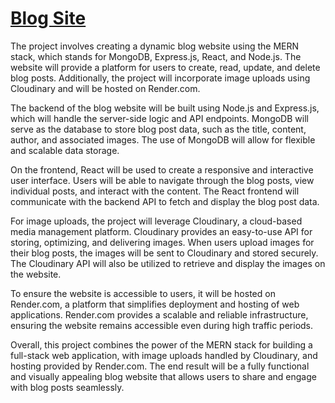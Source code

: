 
# [Blog Site](https://blog-backend-r0du.onrender.com)

The project involves creating a dynamic blog website using the MERN stack, which stands for MongoDB, Express.js, React, and Node.js. The website will provide a platform for users to create, read, update, and delete blog posts. Additionally, the project will incorporate image uploads using Cloudinary and will be hosted on Render.com.

The backend of the blog website will be built using Node.js and Express.js, which will handle the server-side logic and API endpoints. MongoDB will serve as the database to store blog post data, such as the title, content, author, and associated images. The use of MongoDB will allow for flexible and scalable data storage.

On the frontend, React will be used to create a responsive and interactive user interface. Users will be able to navigate through the blog posts, view individual posts, and interact with the content. The React frontend will communicate with the backend API to fetch and display the blog post data.

For image uploads, the project will leverage Cloudinary, a cloud-based media management platform. Cloudinary provides an easy-to-use API for storing, optimizing, and delivering images. When users upload images for their blog posts, the images will be sent to Cloudinary and stored securely. The Cloudinary API will also be utilized to retrieve and display the images on the website.

To ensure the website is accessible to users, it will be hosted on Render.com, a platform that simplifies deployment and hosting of web applications. Render.com provides a scalable and reliable infrastructure, ensuring the website remains accessible even during high traffic periods.

Overall, this project combines the power of the MERN stack for building a full-stack web application, with image uploads handled by Cloudinary, and hosting provided by Render.com. The end result will be a fully functional and visually appealing blog website that allows users to share and engage with blog posts seamlessly.










